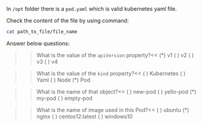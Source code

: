 In `/opt` folder there is a `pod.yaml` which is valid kubernetes yaml file.

Check the content of the file by using command:
```sh
cat path_to_file/file_name
```

Answer below questions:

>>What is the value of the `apiVersion` property?<<
(*) v1
( ) v2
( ) v3
( ) v4

>>What is the value of the `kind` property?<<
( ) Kubernetes
( ) Yaml
( ) Node
(*) Pod

>>What is the name of that object?<<
( ) new-pod
( ) yello-pod
(*) my-pod
( ) empty-pod

>>What is the name of image used in this Pod?<<
( ) ubuntu
(*) nginx
( ) centos12:latest
( ) windows10
